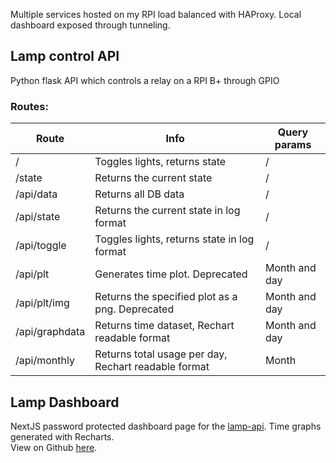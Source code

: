 Multiple services hosted on my RPI load balanced with HAProxy. Local dashboard exposed through tunneling.

## Lamp control API
Python flask API which controls a relay on a RPI B+ through GPIO

### Routes:

| Route | Info | Query params
--- | --- | ---
/ | Toggles lights, returns state | /
/state | Returns the current state | /
/api/data | Returns all DB data | /
/api/state | Returns the current state in log format | /
/api/toggle | Toggles lights, returns state in log format | /
/api/plt | Generates time plot. Deprecated | Month and day
/api/plt/img | Returns the specified plot as a png. Deprecated | Month and day
/api/graphdata | Returns time dataset, Rechart readable format | Month and day
/api/monthly | Returns total usage per day, Rechart readable format | Month

## Lamp Dashboard
NextJS password protected dashboard page for the [lamp-api](https://github.com/Matteo-DP/lamp-api). Time graphs generated with Recharts.  
View on Github [here](https://github.com/Matteo-DP/lamp-frontend).